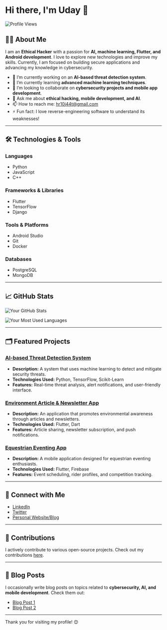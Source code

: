 # Hi there, I'm Uday 👋

![Profile Views](https://komarev.com/ghpvc/?username=HR10J44T&color=blueviolet)

## 👨‍💻 About Me

I am an **Ethical Hacker** with a passion for **AI, machine learning, Flutter, and Android development**. I love to explore new technologies and improve my skills. Currently, I am focused on building secure applications and advancing my knowledge in cybersecurity.

- 🔭 I’m currently working on an **AI-based threat detection system**.
- 🌱 I’m currently learning **advanced machine learning techniques**.
- 👯 I’m looking to collaborate on **cybersecurity projects and mobile app development**.
- 💬 Ask me about **ethical hacking, mobile development, and AI**.
- 📫 How to reach me: [hr10j44t@gmail.com](mailto:hr10j44t@gmail.com)
- ⚡ Fun fact: I love reverse-engineering software to understand its weaknesses!

---

## 🛠️ Technologies & Tools

### Languages
- Python
- JavaScript
- C++

### Frameworks & Libraries
- Flutter
- TensorFlow
- Django

### Tools & Platforms
- Android Studio
- Git
- Docker

### Databases
- PostgreSQL
- MongoDB

---

## 📈 GitHub Stats

![Your GitHub Stats](https://github-readme-stats.vercel.app/api?username=HR10J44T&show_icons=true&theme=radical)

![Your Most Used Languages](https://github-readme-stats.vercel.app/api/top-langs/?username=HR10J44T&layout=compact&theme=radical)

---

## 🗂️ Featured Projects

### [AI-based Threat Detection System](link-to-your-project)
- **Description:** A system that uses machine learning to detect and mitigate security threats.
- **Technologies Used:** Python, TensorFlow, Scikit-Learn
- **Features:** Real-time threat analysis, alert notifications, and user-friendly interface.

### [Environment Article & Newsletter App](link-to-your-project)
- **Description:** An application that promotes environmental awareness through articles and newsletters.
- **Technologies Used:** Flutter, Dart
- **Features:** Article sharing, newsletter subscription, and push notifications.

### [Equestrian Eventing App](link-to-your-project)
- **Description:** A mobile application designed for equestrian eventing enthusiasts.
- **Technologies Used:** Flutter, Firebase
- **Features:** Event scheduling, rider profiles, and competition tracking.

---

## 🤝 Connect with Me

- [LinkedIn](https://www.linkedin.com/in/yourprofile)
- [Twitter](https://twitter.com/yourhandle)
- [Personal Website/Blog](https://yourwebsite.com)

---

## 🌟 Contributions

I actively contribute to various open-source projects. Check out my contributions [here](link-to-your-contributions).

---

## 📝 Blog Posts

I occasionally write blog posts on topics related to **cybersecurity, AI, and mobile development**. Check them out:

- [Blog Post 1](link-to-your-blog-post)
- [Blog Post 2](link-to-your-blog-post)

---

Thank you for visiting my profile! 😊
